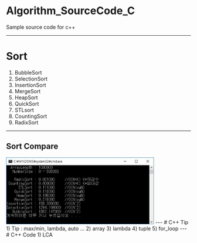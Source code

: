 # Algorithm_SourceCode_C

Sample source code for c++

---
# Sort
1) BubbleSort
2) SelectionSort
3) InsertionSort
4) MergeSort
5) HeapSort
6) QuickSort
7) STLsort
8) CountingSort
9) RadixSort
---
## Sort Compare
<img  width = "80%" height = "80%" src="https://github.com/lozenia64/Algorithm_SourceCode_C/blob/master/Sort/SortAlgorithmCompare.JPG" />
---
# C++ Tip
1) Tip : max/min, lambda, auto ...
2) array
3) lambda
4) tuple
5) for_loop
---
# C++ Code
1) LCA
